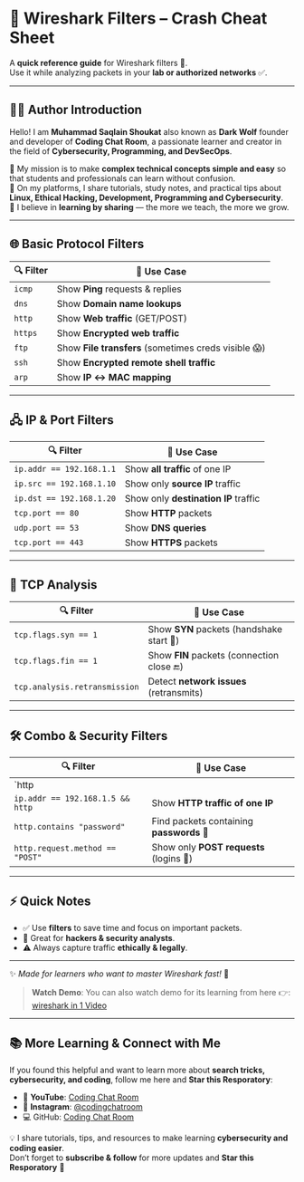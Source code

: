 # 🦈 Wireshark Filters – Crash Cheat Sheet  

A **quick reference guide** for Wireshark filters 🎯.  
Use it while analyzing packets in your **lab or authorized networks** ✅.  

---

## 👨‍💻 Author Introduction  

Hello! I am **Muhammad Saqlain Shoukat** also known as **Dark Wolf** founder and developer of **Coding Chat Room**, a passionate learner and creator in the field of **Cybersecurity, Programming, and DevSecOps**.  

🔹 My mission is to make **complex technical concepts simple and easy** so that students and professionals can learn without confusion.  
🔹 On my platforms, I share tutorials, study notes, and practical tips about **Linux, Ethical Hacking, Development, Programming and Cybersecurity**.  
🔹 I believe in **learning by sharing** — the more we teach, the more we grow.  

---

## 🌐 Basic Protocol Filters  

| 🔍 **Filter** | 📌 **Use Case** |
|--------------|----------------|
| `icmp` | Show **Ping** requests & replies |
| `dns` | Show **Domain name lookups** |
| `http` | Show **Web traffic** (GET/POST) |
| `https` | Show **Encrypted web traffic** |
| `ftp` | Show **File transfers** (sometimes creds visible 😱) |
| `ssh` | Show **Encrypted remote shell traffic** |
| `arp` | Show **IP ↔ MAC mapping** |

---

## 🖧 IP & Port Filters  

| 🔍 **Filter** | 📌 **Use Case** |
|--------------|----------------|
| `ip.addr == 192.168.1.1` | Show **all traffic** of one IP |
| `ip.src == 192.168.1.10` | Show only **source IP** traffic |
| `ip.dst == 192.168.1.20` | Show only **destination IP** traffic |
| `tcp.port == 80` | Show **HTTP** packets |
| `udp.port == 53` | Show **DNS queries** |
| `tcp.port == 443` | Show **HTTPS** packets |

---

## 🔎 TCP Analysis  

| 🔍 **Filter** | 📌 **Use Case** |
|--------------|----------------|
| `tcp.flags.syn == 1` | Show **SYN** packets (handshake start 🤝) |
| `tcp.flags.fin == 1` | Show **FIN** packets (connection close 🔚) |
| `tcp.analysis.retransmission` | Detect **network issues** (retransmits) |

---

## 🛠 Combo & Security Filters  

| 🔍 **Filter** | 📌 **Use Case** |
|--------------|----------------|
| `http || dns` | Show both **HTTP & DNS** traffic |
| `ip.addr == 192.168.1.5 && http` | Show **HTTP traffic of one IP** |
| `http.contains "password"` | Find packets containing **passwords** 🔑 |
| `http.request.method == "POST"` | Show only **POST requests** (logins 👤) |

---

## ⚡ Quick Notes  

- ✅ Use **filters** to save time and focus on important packets.  
- 🚀 Great for **hackers & security analysts**.  
- ⚠️ Always capture traffic **ethically & legally**.  

---

✨ *Made for learners who want to master Wireshark fast!* 🚀 
> **Watch Demo**: You can also watch demo for its learning from here 👉: [wireshark in 1 Video](https://youtu.be/MgxZSFRlu-M?si=HmPIdj00dbqQZM1-)

---

## 📚 More Learning & Connect with Me

If you found this helpful and want to learn more about **search tricks, cybersecurity, and coding**, follow me here and **Star this Resporatory**:

- 🎥 **YouTube**: [Coding Chat Room](https://www.youtube.com/@CodingChatRoom)  
- 📸 **Instagram**: [@codingchatroom](https://www.instagram.com/codingchatroom/?igsh=czBrcjAyYmxma2du)
- 💻 GitHub: [Coding Chat Room](https://github.com/CodingChatRoom)

💡 I share tutorials, tips, and resources to make learning **cybersecurity and coding easier**.  
Don’t forget to **subscribe & follow** for more updates and **Star this Resporatory** 🚀  
